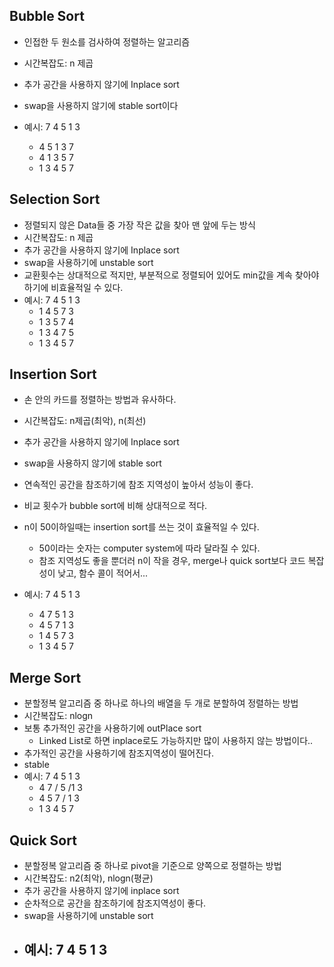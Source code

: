 ## Bubble Sort

- 인접한 두 원소를 검사하여 정렬하는 알고리즘
- 시간복잡도: n 제곱
- 추가 공간을 사용하지 않기에 Inplace sort
- swap을 사용하지 않기에 stable sort이다

- 예시: 7 4 5 1 3
  - 4 5 1 3 7
  - 4 1 3 5 7
  - 1 3 4 5 7
  
## Selection Sort
- 정렬되지 않은 Data들 중 가장 작은 값을 찾아 맨 앞에 두는 방식
- 시간복잡도: n 제곱
- 추가 공간을 사용하지 않기에 Inplace sort
- swap을 사용하기에 unstable sort
- 교환횟수는 상대적으로 적지만, 부분적으로 정렬되어 있어도 min값을 계속 찾아야 하기에 비효율적일 수 있다.
- 예시: 7 4 5 1 3
  - 1 4 5 7 3
  - 1 3 5 7 4
  - 1 3 4 7 5
  - 1 3 4 5 7
  
## Insertion Sort
- 손 안의 카드를 정렬하는 방법과 유사하다.
- 시간복잡도: n제곱(최악), n(최선)
- 추가 공간을 사용하지 않기에 Inplace sort
- swap을 사용하지 않기에 stable sort
- 연속적인 공간을 참조하기에 참조 지역성이 높아서 성능이 좋다.
- 비교 횟수가 bubble sort에 비해 상대적으로 적다.
- n이 50이하일때는  insertion sort를 쓰는 것이 효율적일 수 있다.
  - 50이라는 숫자는 computer system에 따라 달라질 수 있다.
  - 참조 지역성도 좋을 뿐더러 n이 작을 경우, merge나 quick sort보다 코드 복잡성이 낮고, 함수 콜이 적어서...
  
- 예시: 7 4 5 1 3
  - 4 7 5 1 3
  - 4 5 7 1 3
  - 1 4 5 7 3
  - 1 3 4 5 7

## Merge Sort
- 분할정복 알고리즘 중 하나로 하나의 배열을 두 개로 분할하여 정렬하는 방법
- 시간복잡도: nlogn
- 보통 추가적인 공간을 사용하기에 outPlace sort
  - Linked List로 하면 inplace로도 가능하지만 많이 사용하지 않는 방법이다..
- 추가적인 공간을 사용하기에 참조지역성이 떨어진다.
- stable
- 예시: 7 4 5 1 3
  - 4 7 / 5 /1 3
  - 4 5 7 / 1 3
  - 1 3 4 5 7

## Quick Sort
- 분할정복 알고리즘 중 하나로 pivot을 기준으로 양쪽으로 정렬하는 방법
- 시간복잡도: n2(최악), nlogn(평균)
- 추가 공간을 사용하지 않기에 inplace sort
- 순차적으로 공간을 참조하기에 참조지역성이 좋다.
- swap을 사용하기에 unstable sort
- 예시: 7 4 5 1 3
  - 
